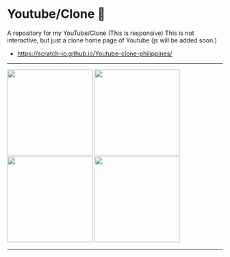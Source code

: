 
# Youtube/Clone 🔴


A repository for my YouTube/Clone
(This is responsive)
This is not interactive, but just a clone home page of Youtube (js will be added soon.)
  - https://scratch-io.github.io/Youtube-clone-philippines/
 <hr>
 
<img src="https://github.com/obstaclenewBuffered/Youtube-Clone/assets/114133634/337e7f65-9cd4-4a13-beb9-bb2c90196cf2"  height=200> 
<img src="https://github.com/obstaclenewBuffered/Youtube-Clone/assets/114133634/a7285371-1682-407c-8cbc-2c7d1f964ea5"  height=200> 
<img src="https://github.com/obstaclenewBuffered/Youtube-Clone/assets/114133634/131000c0-9bca-4608-bbf5-4e42fad684d2"  height=200> 
<img src="https://github.com/obstaclenewBuffered/Youtube-Clone/assets/114133634/131000c0-9bca-4608-bbf5-4e42fad684d2"  height=200> 
<hr
